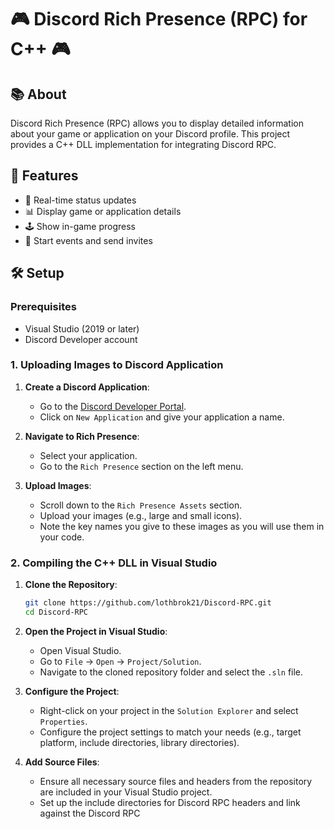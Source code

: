 # 🎮 Discord Rich Presence (RPC) for C++ 🎮

## 📚 About

Discord Rich Presence (RPC) allows you to display detailed information about your game or application on your Discord profile. This project provides a C++ DLL implementation for integrating Discord RPC.

## 🚀 Features

- 🎯 Real-time status updates
- 📊 Display game or application details
- 🕹️ Show in-game progress
- 📅 Start events and send invites

## 🛠️ Setup

### Prerequisites

- Visual Studio (2019 or later)
- Discord Developer account

### 1. Uploading Images to Discord Application

1. **Create a Discord Application**:
    - Go to the [Discord Developer Portal](https://discord.com/developers/applications).
    - Click on `New Application` and give your application a name.

2. **Navigate to Rich Presence**:
    - Select your application.
    - Go to the `Rich Presence` section on the left menu.

3. **Upload Images**:
    - Scroll down to the `Rich Presence Assets` section.
    - Upload your images (e.g., large and small icons).
    - Note the key names you give to these images as you will use them in your code.

### 2. Compiling the C++ DLL in Visual Studio

1. **Clone the Repository**:
    ```bash
    git clone https://github.com/lothbrok21/Discord-RPC.git
    cd Discord-RPC
    ```

2. **Open the Project in Visual Studio**:
    - Open Visual Studio.
    - Go to `File` -> `Open` -> `Project/Solution`.
    - Navigate to the cloned repository folder and select the `.sln` file.

3. **Configure the Project**:
    - Right-click on your project in the `Solution Explorer` and select `Properties`.
    - Configure the project settings to match your needs (e.g., target platform, include directories, library directories).

4. **Add Source Files**:
    - Ensure all necessary source files and headers from the repository are included in your Visual Studio project.
    - Set up the include directories for Discord RPC headers and link against the Discord RPC
